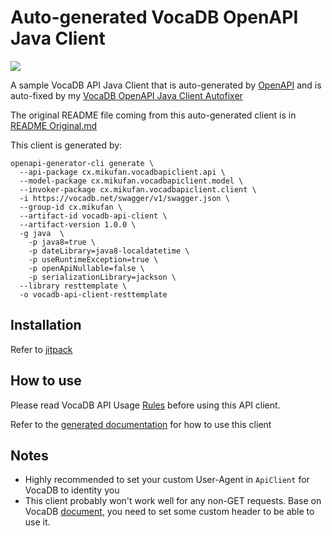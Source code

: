 # Auto-generated VocaDB OpenAPI Java Client

[![](https://jitpack.io/v/CXwudi/autogen-vocadb-openapi-java-client.svg)](https://jitpack.io/#CXwudi/autogen-vocadb-openapi-java-client)

A sample VocaDB API Java Client that is auto-generated by [OpenAPI](https://github.com/OpenAPITools/openapi-generator) and is auto-fixed by my [VocaDB OpenAPI Java Client Autofixer](https://github.com/CXwudi/vocadb-openapi-java-client-autofixer)

The original README file coming from this auto-generated client is in [README Original.md](./README%20Original.md)

This client is generated by:

``` shell
openapi-generator-cli generate \
  --api-package cx.mikufan.vocadbapiclient.api \
  --model-package cx.mikufan.vocadbapiclient.model \
  --invoker-package cx.mikufan.vocadbapiclient.client \
  -i https://vocadb.net/swagger/v1/swagger.json \
  --group-id cx.mikufan \
  --artifact-id vocadb-api-client \
  --artifact-version 1.0.0 \
  -g java  \
    -p java8=true \
    -p dateLibrary=java8-localdatetime \
    -p useRuntimeException=true \
    -p openApiNullable=false \
    -p serializationLibrary=jackson \
  --library resttemplate \
  -o vocadb-api-client-resttemplate
```

## Installation

Refer to [jitpack](https://jitpack.io/#CXwudi/autogen-vocadb-openapi-java-client/1.0.0)

## How to use

Please read VocaDB API Usage [Rules](https://github.com/VocaDB/vocadb/wiki/Public-API#api-usage-rules) before using this API client.

Refer to the [generated documentation](./README%20Original.md#documentation-for-api-endpoints) for how to use this client

## Notes

- Highly recommended to set your custom User-Agent in `ApiClient` for VocaDB to identity you
- This client probably won't work well for any non-GET requests. Base on VocaDB [document](https://github.com/VocaDB/vocadb/wiki/Public-API#authenticated-apis), you need to set some custom header to be able to use it.